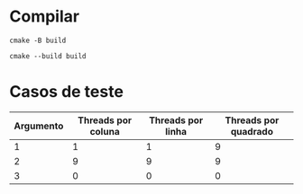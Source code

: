 # Compilar


`cmake -B build`


`cmake --build build`

# Casos de teste
| Argumento | Threads por coluna   | Threads por linha | Threads por quadrado | 
|-----------|----------------------|-------------------|----------------------|
| 1         |           1          |         1         |          9           |
| 2         |           9          |         9         |          9           | 
| 3         |           0          |         0         |          0           |
